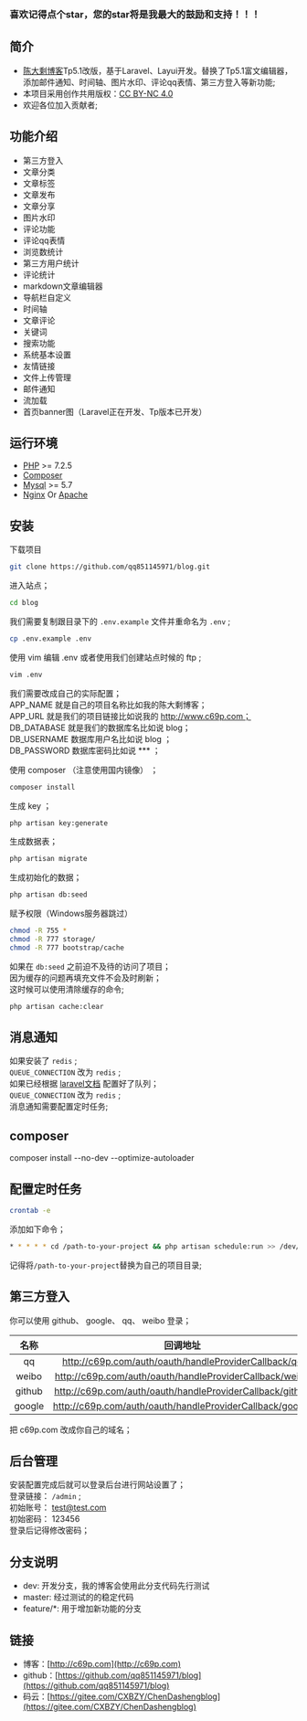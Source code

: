 ### 喜欢记得点个star，您的star将是我最大的鼓励和支持！！！

## 简介
* [陈大剩博客](https://c69p.com/)Tp5.1改版，基于Laravel、Layui开发。替换了Tp5.1富文编辑器，添加邮件通知、时间轴、图片水印、评论qq表情、第三方登入等新功能;   
* 本项目采用创作共用版权：[CC BY-NC 4.0](https://creativecommons.org/licenses/by-nc/4.0/deed.z)    
* 欢迎各位加入贡献者;

## 功能介绍
* 第三方登入
* 文章分类
* 文章标签
* 文章发布
* 文章分享
* 图片水印
* 评论功能
* 评论qq表情
* 浏览数统计
* 第三方用户统计
* 评论统计
* markdown文章编辑器
* 导航栏自定义
* 时间轴
* 文章评论
* 关键词
* 搜索功能
* 系统基本设置
* 友情链接
* 文件上传管理
* 邮件通知
* 流加载
* 首页banner图（Laravel正在开发、Tp版本已开发）

## 运行环境

- [PHP](https://php.net/) >= 7.2.5
- [Composer](https://getcomposer.org/) 
- [Mysql](https://www.mysql.com/) >= 5.7
- [Nginx](http://nginx.org/) Or  [Apache](https://www.apache.org/)

## 安装

下载项目
```bash
git clone https://github.com/qq851145971/blog.git
```
进入站点；  
```bash  
cd blog 
```  
我们需要复制跟目录下的 `.env.example` 文件并重命名为 `.env` ;  
```bash  
cp .env.example .env  
```  
使用 vim 编辑 .env 或者使用我们创建站点时候的 ftp ;  
```bash  
vim .env  
```  
我们需要改成自己的实际配置；  
APP_NAME 就是自己的项目名称比如我的陈大剩博客；  
APP_URL 就是我们的项目链接比如说我的 http://www.c69p.com；  
DB_DATABASE 就是我们的数据库名比如说 blog；  
DB_USERNAME 数据库用户名比如说 blog ；  
DB_PASSWORD 数据库密码比如说 \*\*\* ；  

使用 composer （注意使用国内镜像） ；  
```bash  
composer install  
```  
生成 key ；  
```bash  
php artisan key:generate  
```  
生成数据表；  
```bash  
php artisan migrate  
```  
生成初始化的数据；  
```bash  
php artisan db:seed  
```  
赋予权限（Windows服务器跳过）  
```bash  
chmod -R 755 *  
chmod -R 777 storage/
chmod -R 777 bootstrap/cache
```  
如果在 `db:seed` 之前迫不及待的访问了项目；  
因为缓存的问题再填充文件不会及时刷新；  
这时候可以使用清除缓存的命令;  
```bash
php artisan cache:clear
```

## 消息通知
如果安装了 `redis` ;  
`QUEUE_CONNECTION` 改为 `redis` ;  
如果已经根据 [laravel文档](https://laravel-china.org/docs/laravel/5.5/queues/1324) 配置好了队列；  
`QUEUE_CONNECTION` 改为 `redis` ;  
消息通知需要配置定时任务;

## composer
composer install --no-dev --optimize-autoloader

## 配置定时任务
```bash
crontab -e
```
添加如下命令；  
```bash
* * * * * cd /path-to-your-project && php artisan schedule:run >> /dev/null 2>&1
```
记得将`/path-to-your-project`替换为自己的项目目录;

## 第三方登入
你可以使用 github、 google、 qq、 weibo 登录；  

|名称 | 回调地址|
|:---: | :---:|
|qq | http://c69p.com/auth/oauth/handleProviderCallback/qq|
|weibo | http://c69p.com/auth/oauth/handleProviderCallback/weibo  |
|github | http://c69p.com/auth/oauth/handleProviderCallback/github |
|google | http://c69p.com/auth/oauth/handleProviderCallback/google|   

把 c69p.com 改成你自己的域名；  
## 后台管理
安装配置完成后就可以登录后台进行网站设置了；  
登录链接： `/admin` ;  
初始账号： test@test.com  
初始密码： 123456  
登录后记得修改密码；  

## 分支说明
- dev: 开发分支，我的博客会使用此分支代码先行测试
- master: 经过测试的的稳定代码
- feature/*: 用于增加新功能的分支

## 链接
- 博客：[http://c69p.com](http://c69p.com)   
- github：[https://github.com/qq851145971/blog](https://github.com/qq851145971/blog)   
- 码云：[https://gitee.com/CXBZY/ChenDashengblog](https://gitee.com/CXBZY/ChenDashengblog)    

